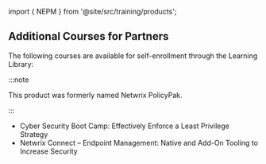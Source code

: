 import { NEPM } from '@site/src/training/products';

## Additional <NEPM /> Courses for Partners

The following courses are available for self-enrollment through the Learning Library:

:::note

This product was formerly named Netwrix PolicyPak.

:::

* Cyber Security Boot Camp: Effectively Enforce a Least Privilege Strategy
* Netwrix Connect – Endpoint Management: Native and Add-On Tooling to Increase Security

